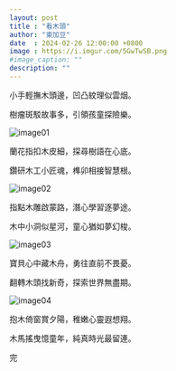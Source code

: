 ```yaml
---
layout: post
title : "看木頭"
author: "東加豆"
date  : 2024-02-26 12:00:00 +0800
image : https://i.imgur.com/5GwTwSB.png
#image_caption: ""
description: ""
---
```


小手輕撫木頭邊，凹凸紋理似雲烟。

樹瘤斑駁故事多，引領孩童探險樂。

<!--more-->

![image01](https://i.imgur.com/fc7NiQ1.png)

蘭花指扣木皮細，探尋樹語在心底。

鑽研木工小匠魂，榫卯相接智慧根。

![image02](https://i.imgur.com/gbTZsPm.png)

指點木雕啟蒙路，潛心學習逐夢途。

木中小洞似星河，童心猶如夢幻梭。

![image03](https://i.imgur.com/PijxQwf.png)

寶貝心中藏木舟，勇往直前不畏憂。

翻轉木頭找新奇，探索世界無盡期。

![image04](https://i.imgur.com/sFHMfeh.png)

抱木倚窗賞夕陽，稚嫩心靈遐想翔。

木馬搖曳憶童年，純真時光最留連。

完

<!--END-->